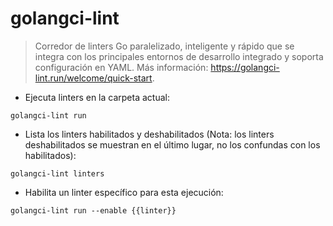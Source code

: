 # golangci-lint

> Corredor de linters Go paralelizado, inteligente y rápido que se integra con los principales entornos de desarrollo integrado y soporta configuración en YAML.
> Más información: <https://golangci-lint.run/welcome/quick-start>.

- Ejecuta linters en la carpeta actual:

`golangci-lint run`

- Lista los linters habilitados y deshabilitados (Nota: los linters deshabilitados se muestran en el último lugar, no los confundas con los habilitados):

`golangci-lint linters`

- Habilita un linter específico para esta ejecución:

`golangci-lint run --enable {{linter}}`
